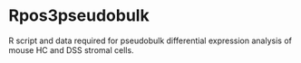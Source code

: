 # Rpos3pseudobulk

R script and data required for pseudobulk differential expression analysis of mouse HC and DSS stromal cells.

